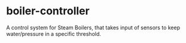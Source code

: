 # boiler-controller
A control system for Steam Boilers, that takes input of sensors to keep water/pressure in a specific threshold.
